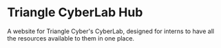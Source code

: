 # Triangle CyberLab Hub

A website for Triangle Cyber's CyberLab, designed for interns to have all the resources available to them in one place.
